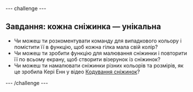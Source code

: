 \--- challenge \---

## Завдання: кожна сніжинка — унікальна

- Чи можеш ти розкоментувати команду для випадкового кольору і помістити її в функцію, щоб кожна гілка мала свій колір?
- Чи можеш ти зробити функцію для малювання сніжинки і повторити її по всьому екрану, щоб створити візерунок із сніжинок?
- Чи можеш ти намалювати сніжинки різних кольорів та розмірів, як це зробила Кері Енн у відео [Кодування сніжинок](https://www.youtube.com/watch?v=DHmeX7YTHBY)?

\--- /challenge \---